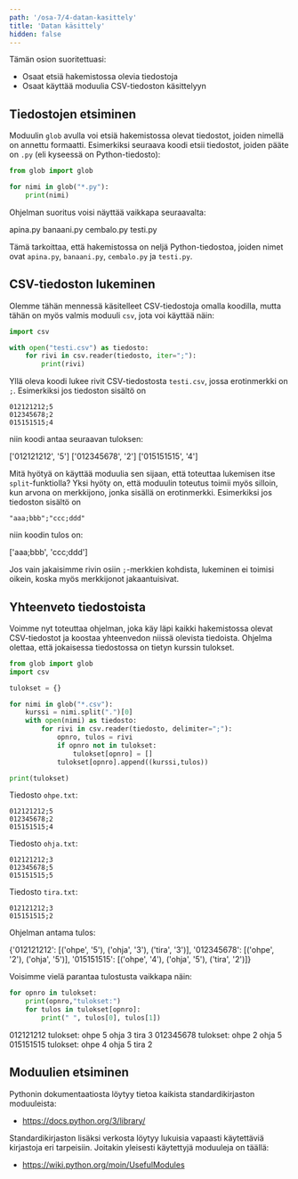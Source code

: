 ```yaml
---
path: '/osa-7/4-datan-kasittely'
title: 'Datan käsittely'
hidden: false
---
```


<text-box variant='learningObjectives' name='Oppimistavoitteet'>

Tämän osion suoritettuasi:

- Osaat etsiä hakemistossa olevia tiedostoja
- Osaat käyttää moduulia CSV-tiedoston käsittelyyn

</text-box>

## Tiedostojen etsiminen

Moduulin `glob` avulla voi etsiä hakemistossa olevat tiedostot, joiden nimellä on annettu formaatti. Esimerkiksi seuraava koodi etsii tiedostot, joiden pääte on `.py` (eli kyseessä on Python-tiedosto):

```python
from glob import glob

for nimi in glob("*.py"):
    print(nimi)
```

Ohjelman suoritus voisi näyttää vaikkapa seuraavalta:

<sample-output>

apina.py
banaani.py
cembalo.py
testi.py

</sample-output>

Tämä tarkoittaa, että hakemistossa on neljä Python-tiedostoa, joiden nimet ovat `apina.py`, `banaani.py`, `cembalo.py` ja `testi.py`.

## CSV-tiedoston lukeminen

Olemme tähän mennessä käsitelleet CSV-tiedostoja omalla koodilla, mutta tähän on myös valmis moduuli `csv`, jota voi käyttää näin:

```python
import csv

with open("testi.csv") as tiedosto:
    for rivi in csv.reader(tiedosto, iter=";"):
        print(rivi)
```

Yllä oleva koodi lukee rivit CSV-tiedostosta `testi.csv`, jossa erotinmerkki on `;`. Esimerkiksi jos tiedoston sisältö on

```x
012121212;5
012345678;2
015151515;4
```

niin koodi antaa seuraavan tuloksen:

<sample-output>

['012121212', '5']
['012345678', '2']
['015151515', '4']

</sample-output>

Mitä hyötyä on käyttää moduulia sen sijaan, että toteuttaa lukemisen itse `split`-funktiolla? Yksi hyöty on, että moduulin toteutus toimii myös silloin, kun arvona on merkkijono, jonka sisällä on erotinmerkki. Esimerkiksi jos tiedoston sisältö on

```x
"aaa;bbb";"ccc;ddd"
```

niin koodin tulos on:

<sample-output>

['aaa;bbb', 'ccc;ddd']

</sample-output>

Jos vain jakaisimme rivin osiin `;`-merkkien kohdista, lukeminen ei toimisi oikein, koska myös merkkijonot jakaantuisivat.

## Yhteenveto tiedostoista

Voimme nyt toteuttaa ohjelman, joka käy läpi kaikki hakemistossa olevat CSV-tiedostot ja koostaa yhteenvedon niissä olevista tiedoista. Ohjelma olettaa, että jokaisessa tiedostossa on tietyn kurssin tulokset.

```python
from glob import glob
import csv

tulokset = {}

for nimi in glob("*.csv"):
    kurssi = nimi.split(".")[0]
    with open(nimi) as tiedosto:
        for rivi in csv.reader(tiedosto, delimiter=";"):
            opnro, tulos = rivi
            if opnro not in tulokset:
                tulokset[opnro] = []
            tulokset[opnro].append((kurssi,tulos))

print(tulokset)
```

Tiedosto `ohpe.txt`:

```x
012121212;5
012345678;2
015151515;4
```

Tiedosto `ohja.txt`:

```x
012121212;3
012345678;5
015151515;5
```

Tiedosto `tira.txt`:

```x
012121212;3
015151515;2
```

Ohjelman antama tulos:

<sample-output>

{'012121212': [('ohpe', '5'), ('ohja', '3'), ('tira', '3')], '012345678': [('ohpe', '2'), ('ohja', '5')], '015151515': [('ohpe', '4'), ('ohja', '5'), ('tira', '2')]}

</sample-output>

Voisimme vielä parantaa tulostusta vaikkapa näin:

```python
for opnro in tulokset:
    print(opnro,"tulokset:")
    for tulos in tulokset[opnro]:
        print(" ", tulos[0], tulos[1])
```

<sample-output>

012121212 tulokset:
  ohpe 5
  ohja 3
  tira 3
012345678 tulokset:
  ohpe 2
  ohja 5
015151515 tulokset:
  ohpe 4
  ohja 5
  tira 2

</sample-output>

## Moduulien etsiminen

Pythonin dokumentaatiosta löytyy tietoa kaikista standardikirjaston moduuleista:

* https://docs.python.org/3/library/

Standardikirjaston lisäksi verkosta löytyy lukuisia vapaasti käytettäviä kirjastoja eri tarpeisiin. Joitakin yleisesti käytettyjä moduuleja on täällä:

* https://wiki.python.org/moin/UsefulModules

